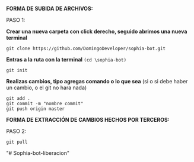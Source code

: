 **FORMA DE SUBIDA DE ARCHIVOS:**

PASO 1:

**Crear una nueva carpeta con click derecho, seguido abrimos una nueva terminal**
```
git clone https://github.com/DomingoDeveloper/sophia-bot.git
```
**Entras a la ruta con la terminal** `(cd \sophia-bot)`
```
git init
```
**Realizas cambios, tipo agregas comando o lo que sea** (si o si debe haber un cambio, o el git no hara nada)
```
git add .
git commit -m "nombre commit"
git push origin master
```

**FORMA DE EXTRACCIÓN DE CAMBIOS HECHOS POR TERCEROS:**

PASO 2:
```
git pull
```
 
"# Sophia-bot-liberacion" 
